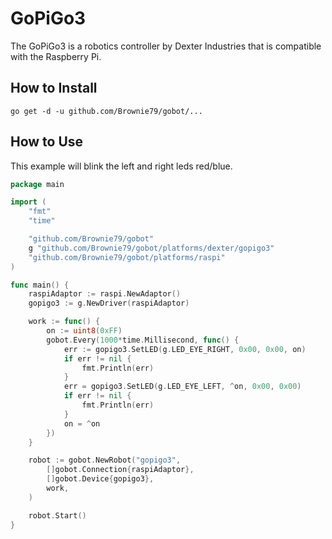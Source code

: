# GoPiGo3

The GoPiGo3 is a robotics controller by Dexter Industries that is compatible with the Raspberry Pi.

## How to Install

```
go get -d -u github.com/Brownie79/gobot/...
```

## How to Use
This example will blink the left and right leds red/blue.

```go
package main

import (
	"fmt"
	"time"

	"github.com/Brownie79/gobot"
	g "github.com/Brownie79/gobot/platforms/dexter/gopigo3"
	"github.com/Brownie79/gobot/platforms/raspi"
)

func main() {
	raspiAdaptor := raspi.NewAdaptor()
	gopigo3 := g.NewDriver(raspiAdaptor)

	work := func() {
		on := uint8(0xFF)
		gobot.Every(1000*time.Millisecond, func() {
			err := gopigo3.SetLED(g.LED_EYE_RIGHT, 0x00, 0x00, on)
			if err != nil {
				fmt.Println(err)
			}
			err = gopigo3.SetLED(g.LED_EYE_LEFT, ^on, 0x00, 0x00)
			if err != nil {
				fmt.Println(err)
			}
			on = ^on
		})
	}

	robot := gobot.NewRobot("gopigo3",
		[]gobot.Connection{raspiAdaptor},
		[]gobot.Device{gopigo3},
		work,
	)

	robot.Start()
}
```